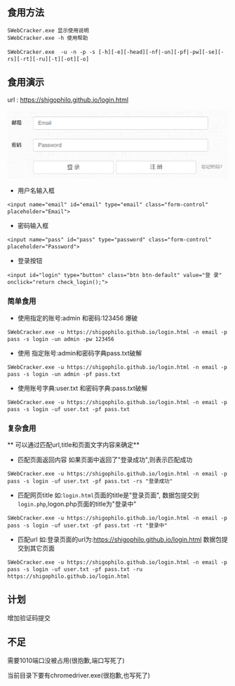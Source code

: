 ## 食用方法
```
SWebCracker.exe	显示使用说明
SWebCracker.exe -h 使用帮助

SWebCracker.exe  -u -n -p -s [-h][-e][-head][-nf|-un][-pf|-pw][-se][-rs][-rt][-ru][-t][-ot][-o]

```

## 食用演示
url : https://shigophilo.github.io/login.html

![image-20230205133928316](imgs/image-20230205133928316.png)

+ 用户名输入框
```
<input name="email" id="email" type="email" class="form-control" placeholder="Email">
```
+ 密码输入框
```
<input name="pass" id="pass" type="password" class="form-control" placeholder="Password">
```
+ 登录按钮
```
<input id="login" type="button" class="btn btn-default" value="登 录" onclick="return check_login();">
```
### 简单食用
+ 使用指定的账号:admin 和密码:123456 爆破
```
SWebCracker.exe -u https://shigophilo.github.io/login.html -n email -p pass -s login -un admin -pw 123456
```
+ 使用 指定账号:admin和密码字典pass.txt破解
```
SWebCracker.exe -u https://shigophilo.github.io/login.html -n email -p pass -s login -un admin -pf pass.txt
```
+ 使用账号字典:user.txt 和密码字典:pass.txt破解
```
SWebCracker.exe -u https://shigophilo.github.io/login.html -n email -p pass -s login -uf user.txt -pf pass.txt
```
### 复杂食用
** 可以通过匹配url,title和页面文字内容来确定**

+ 匹配页面返回内容
如果页面中返回了"登录成功",则表示匹配成功
```
SWebCracker.exe -u https://shigophilo.github.io/login.html -n email -p pass -s login -uf user.txt -pf pass.txt -rs "登录成功"
```
+ 匹配网页title
如:`login.html`页面的title是"登录页面", 数据包提交到`login.php`,logon.php页面的title为"登录中"
```
SWebCracker.exe -u https://shigophilo.github.io/login.html -n email -p pass -s login -uf user.txt -pf pass.txt -rt "登录中"
```
+ 匹配url
如:登录页面的url为:https://shigophilo.github.io/login.html  数据包提交到其它页面
```
SWebCracker.exe -u https://shigophilo.github.io/login.html -n email -p pass -s login -uf user.txt -pf pass.txt -ru https://shigophilo.github.io/login.html
```
## 计划
增加验证码提交

## 不足
需要1010端口没被占用(很抱歉,端口写死了)

当前目录下要有chromedriver.exe(很抱歉,也写死了)